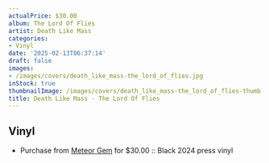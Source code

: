 ```yaml
---
actualPrice: $30.00
album: The Lord Of Flies
artist: Death Like Mass
categories:
- Vinyl
date: '2025-02-13T06:37:14'
draft: false
images:
- /images/covers/death_like_mass-the_lord_of_flies.jpg
inStock: true
thumbnailImage: /images/covers/death_like_mass-the_lord_of_flies-thumb.jpg
title: Death Like Mass - The Lord Of Flies
---
```


## Vinyl
* Purchase from [Meteor Gem](https://meteor-gem.com/products/death-like-mass-the-lord-of-flies-lp) for $30.00 :: Black 2024 press vinyl
